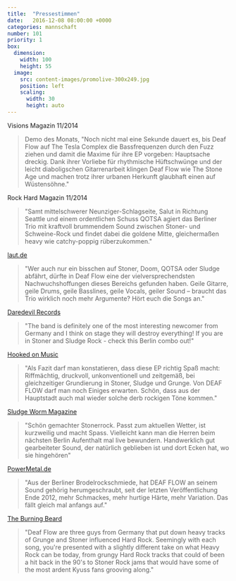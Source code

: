 ```yaml
---
title:  "Pressestimmen"
date:   2016-12-08 08:00:00 +0000
categories: mannschaft
number: 101
priority: 1
box:
  dimension:
    width: 100
    height: 55
  image:
    src: content-images/promolive-300x249.jpg
    position: left
    scaling:
      width: 30
      height: auto
---
```


Visions Magazin 11/2014
> Demo des Monats, "Noch nicht mal eine Sekunde dauert es, bis Deaf Flow auf The Tesla Complex die Bassfrequenzen durch den Fuzz ziehen und damit die Maxime für ihre EP vorgeben: Hauptsache dreckig. Dank ihrer Vorliebe für rhythmische Hüftschwünge und der leicht diaboligschen Gitarrenarbeit klingen Deaf Flow wie The Stone Age und machen trotz ihrer urbanen Herkunft glaubhaft einen auf Wüstensöhne."

Rock Hard Magazin 11/2014
> "Samt mittelschwerer Neunziger-Schlagseite, Salut in Richtung Seattle und einem ordentlichen Schuss QOTSA agiert das Berliner Trio mit kraftvoll brummendem Sound zwischen Stoner- und Schweine-Rock und findet dabei die goldene Mitte, gleichermaßen heavy wie catchy-poppig rüberzukommen."

[laut.de](http://www.laut.de/Deaf-Flow/Alben/The-Tesla-Complex-93673)
> "Wer auch nur ein bisschen auf Stoner, Doom, QOTSA oder Sludge abfährt, dürfte in Deaf Flow eine der vielversprechendsten Nachwuchshoffungen dieses Bereichs gefunden haben. Geile Gitarre, geile Drums, geile Basslines, geile Vocals, geiler Sound – braucht das Trio wirklich noch mehr Argumente? Hört euch die Songs an."

[Daredevil Records](http://www.daredevilrecords.de/reviews/)
> "The band is definitely one of the most interesting newcomer from Germany and I think on stage they will destroy everything! If you are in Stoner and Sludge Rock - check this Berlin combo out!"

[Hooked on Music](http://www.hooked-on-music.de/CD-Reviews3/Deaf_Flow/The_Tesla_Complex.html?band_id=8212)
> "Als Fazit darf man konstatieren, dass diese EP richtig Spaß macht: Riffmächtig, druckvoll, unkonventionell und zeitgemäß, bei gleichzeitiger Grundierung in Stoner, Sludge und Grunge. Von DEAF FLOW darf man noch Einiges erwarten. Schön, dass aus der Hauptstadt auch mal wieder solche derb rockigen Töne kommen."

[Sludge Worm Magazine](http://www.sludgeworm.de/2014/08/02/deaf-flow-the-tesla-complex/)
> "Schön gemachter Stonerrock. Passt zum aktuellen Wetter, ist kurzweilig und macht Spass. Vielleicht kann man die Herren beim nächsten Berlin Aufenthalt mal live bewundern. Handwerklich gut gearbeiteter Sound, der natürlich geblieben ist und dort Ecken hat, wo sie hingehören"

[PowerMetal.de](http://powermetal.de/review/review-Deaf_Flow/The_Tesla_Complex,24982,24879.html)
> "Aus der Berliner Brodelrockschmiede, hat DEAF FLOW an seinem Sound gehörig herumgeschraubt, seit der letzten Veröffentlichung Ende 2012, mehr Schmackes, mehr hurtige Härte, mehr Variation. Das fällt gleich mal anfangs auf."

[The Burning Beard](http://www.theburningbeard.com/2014/08/its-electrifying.html)
> "Deaf Flow are three guys from Germany that put down heavy tracks of Grunge and Stoner influenced Hard Rock. Seemingly with each song, you're presented with a slightly different take on what Heavy Rock can be today, from grungy Hard Rock tracks that could of been a hit back in the 90's to Stoner Rock jams that would have some of the most ardent Kyuss fans grooving along."

